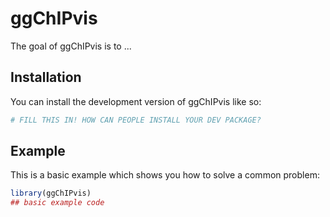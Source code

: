
# ggChIPvis

<!-- badges: start -->
<!-- badges: end -->

The goal of ggChIPvis is to ...

## Installation

You can install the development version of ggChIPvis like so:

``` r
# FILL THIS IN! HOW CAN PEOPLE INSTALL YOUR DEV PACKAGE?
```

## Example

This is a basic example which shows you how to solve a common problem:

``` r
library(ggChIPvis)
## basic example code
```

